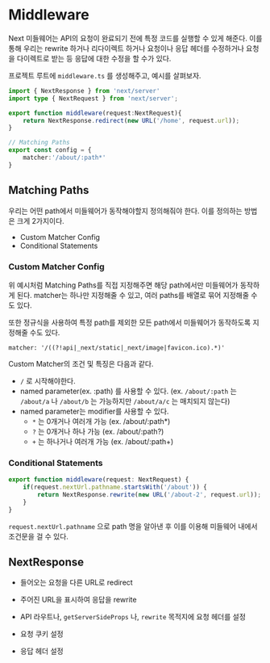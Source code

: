 # Middleware

Next 미들웨어는 API의 요청이 완료되기 전에 특정 코드를 실행할 수 있게 해준다. 이를 통해 우리는 rewrite 하거나 리다이렉트 하거나 요청이나 응답 헤더를 수정하거나 요청을 다이렉트로 받는 등 응답에 대한 수정을 할 수가 있다. 

프로젝트 루트에 `middleware.ts` 를 생성해주고, 예시를 살펴보자.

```ts
import { NextResponse } from 'next/server'
import type { NextRequest } from 'next/server';

export function middleware(request:NextRequest){
	return NextResponse.redirect(new URL('/home', request.url));
}

// Matching Paths
export const config = {
	matcher:'/about/:path*'
}
```

## Matching Paths

우리는 어떤 path에서 미들웨어가 동작해야할지 정의해줘야 한다. 이를 정의하는 방법은 크게 2가지이다.

- Custom Matcher Config
- Conditional Statements

### Custom Matcher Config

위 예시처럼 Matching Paths를 직접 지정해주면 해당 path에서만 미들웨어가 동작하게 된다. matcher는 하나만 지정해줄 수 있고, 여러 paths를 배열로 묶어 지정해줄 수도 있다.

또한 정규식을 사용하여 특정 path를 제외한 모든 path에서 미들웨어가 동작하도록 지정해줄 수도 있다.

```
matcher: '/((?!api|_next/static|_next/image|favicon.ico).*)'
```

Custom Matcher의 조건 및 특징은 다음과 같다.

- `/` 로 시작해야한다.
- named parameter(ex. :path) 를 사용할 수 있다. (ex. `/about/:path` 는 `/about/a` 나 `/about/b` 는 가능하지만 `/about/a/c` 는 매치되지 않는다)
- named parameter는 modifier를 사용할 수 있다. 
  - `*` 는 0개거나 여러개 가능 (ex. /about/:path*)
  - `?` 는 0개거나 하나 가능 (ex. /about/:path?)
  - `+` 는 하나거나 여러개 가능 (ex. /about/:path+)

### Conditional Statements

```ts
export function middleware(request: NextRequest) {
	if(request.nextUrl.pathname.startsWith('/about')) {
		return NextResponse.rewrite(new URL('/about-2', request.url));
	}
}
```

`request.nextUrl.pathname` 으로 path 명을 알아낸 후 이를 이용해 미들웨어 내에서 조건문을 걸 수 있다. 

## NextResponse

- 들어오는 요청을 다른 URL로 redirect
- 주어진 URL을 표시하여 응답을 rewrite

- API 라우트나, `getServerSideProps` 나, `rewrite` 목적지에 요청 헤더를 설정

- 요청 쿠키 설정

- 응답 헤더 설정

  